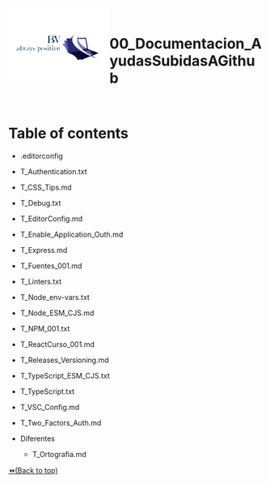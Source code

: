 <div>
	<div>
		<img src=https://raw.githubusercontent.com/Byron2016/00_forImages/main/images/Logo_01_00.png align=left alt=MyLogo width=200>
	</div>
	&nbsp;
	<div>
		<h1>00_Documentacion_AyudasSubidasAGithub</h1>
	</div>
</div>

&nbsp;

# Table of contents

- .editorconfig
- T_Authentication.txt
- T_CSS_Tips.md
- T_Debug.txt
- T_EditorConfig.md
- T_Enable_Application_Outh.md
- T_Express.md
- T_Fuentes_001.md
- T_Linters.txt
- T_Node_env-vars.txt
- T_Node_ESM_CJS.md
- T_NPM_001.txt
- T_ReactCurso_001.md
- T_Releases_Versioning.md
- T_TypeScript_ESM_CJS.txt
- T_TypeScript.txt
- T_VSC_Config.md
- T_Two_Factors_Auth.md

- Diferentes
  - T_Ortografia.md

[⏪(Back to top)](#table-of-contents)
